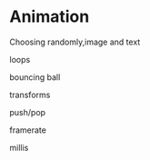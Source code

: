 # Animation

Choosing randomly,image and text

loops

bouncing ball

transforms

push/pop

framerate

millis
